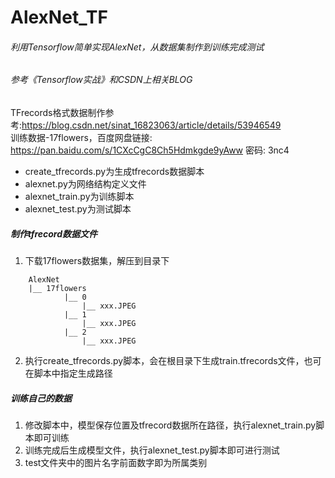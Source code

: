 # AlexNet_TF  
###### 利用Tensorflow简单实现AlexNet，从数据集制作到训练完成测试  
###### 参考《Tensorflow实战》和CSDN上相关BLOG
TFrecords格式数据制作参考:https://blog.csdn.net/sinat_16823063/article/details/53946549  
训练数据-17flowers，百度网盘链接: https://pan.baidu.com/s/1CXcCgC8Ch5Hdmkgde9yAww 密码: 3nc4  
* create_tfrecords.py为生成tfrecords数据脚本  
* alexnet.py为网络结构定义文件  
* alexnet_train.py为训练脚本  
* alexnet_test.py为测试脚本     

##### 制作tfrecord数据文件  
1. 下载17flowers数据集，解压到目录下  
```
    AlexNet
    |__ 17flowers
        	|__ 0
            	|__ xxx.JPEG
        	|__ 1
        		|__ xxx.JPEG
        	|__ 2
        		|__ xxx.JPEG
```
2. 执行create_tfrecords.py脚本，会在根目录下生成train.tfrecords文件，也可在脚本中指定生成路径    

##### 训练自己的数据  
1. 修改脚本中，模型保存位置及tfrecord数据所在路径，执行alexnet_train.py脚本即可训练  
2. 训练完成后生成模型文件，执行alexnet_test.py脚本即可进行测试
3. test文件夹中的图片名字前面数字即为所属类别





